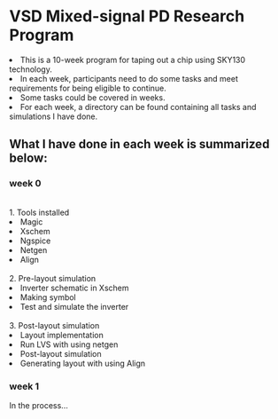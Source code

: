 # VSD Mixed-signal PD Research Program
<li> This is a 10-week program for taping out a chip using SKY130 technology.<br>
<li> In each week, participants need to do some tasks and meet requirements for being eligible to continue.<br>
<li> Some tasks could be covered in weeks.<br>
<li> For each week, a directory can be found containing all tasks and simulations I have done. <br>
  
 ## What I have done in each week is summarized below:<br>
  
### week 0 <br>
<br>  
1.  Tools installed<br>
  
<li> Magic<br>   
<li> Xschem<br>
<li> Ngspice<br>
<li> Netgen <br>
<li> Align<br>
<br>
2. Pre-layout simulation<br>
  
<li> Inverter schematic in Xschem<br>
<li> Making symbol <br>
<li> Test and simulate the inverter<br>
<br>
3. Post-layout simulation<br>
  
<li> Layout implementation <br>
<li> Run LVS with using netgen<br>
<li> Post-layout simulation<br>
<li> Generating layout with using Align<br>
  
### week 1 <br>
  
In the process...
